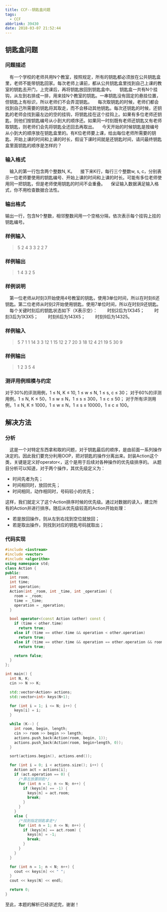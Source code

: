 ```yaml
---
title: CCF--钥匙盒问题
tags:
  - CCF
abbrlink: 39430
date: 2018-03-07 21:52:44
---
```

## 钥匙盒问题
### 问题描述
&emsp;有一个学校的老师共用N个教室，按照规定，所有的钥匙都必须放在公共钥匙盒里，老师不能带钥匙回家。每次老师上课前，都从公共钥匙盒里找到自己上课的教室的钥匙去开门，上完课后，再将钥匙放回到钥匙盒中。
&emsp;钥匙盒一共有N个挂钩，从左到右排成一排，用来挂N个教室的钥匙。一串钥匙没有固定的悬挂位置，但钥匙上有标识，所以老师们不会弄混钥匙。
&emsp;每次取钥匙的时候，老师们都会找到自己所需要的钥匙将其取走，而不会移动其他钥匙。每次还钥匙的时候，还钥匙的老师会找到最左边的空的挂钩，将钥匙挂在这个挂钩上。如果有多位老师还钥匙，则他们按钥匙编号从小到大的顺序还。如果同一时刻既有老师还钥匙又有老师取钥匙，则老师们会先将钥匙全还回去再取出。
&emsp;今天开始的时候钥匙是按编号从小到大的顺序放在钥匙盒里的。有K位老师要上课，给出每位老师所需要的钥匙、开始上课的时间和上课的时长，假设下课时间就是还钥匙时间，请问最终钥匙盒里面钥匙的顺序是怎样的？
<!-- more -->

### 输入格式
&emsp;输入的第一行包含两个整数N, K。
&emsp;接下来K行，每行三个整数w, s, c，分别表示一位老师要使用的钥匙编号、开始上课的时间和上课的时长。可能有多位老师使用同一把钥匙，但是老师使用钥匙的时间不会重叠。
&emsp;保证输入数据满足输入格式，你不用检查数据合法性。

### 输出格式
输出一行，包含N个整数，相邻整数间用一个空格分隔，依次表示每个挂钩上挂的钥匙编号。

### 样例输入
> 5 2
> 4 3 3
> 2 2 7

### 样例输出
> 1 4 3 2 5

### 样例说明
&emsp;第一位老师从时刻3开始使用4号教室的钥匙，使用3单位时间，所以在时刻6还钥匙。第二位老师从时刻2开始使用钥匙，使用7单位时间，所以在时刻9还钥匙。
&emsp;每个关键时刻后的钥匙状态如下（X表示空）：
&emsp;&emsp;时刻2后为1X345；
&emsp;&emsp;时刻3后为1X3X5；
&emsp;&emsp;时刻6后为143X5；
&emsp;&emsp;时刻9后为14325。

### 样例输入
> 5 7
> 1 1 14
> 3 3 12
> 1 15 12
> 2 7 20
> 3 18 12
> 4 21 19
> 5 30 9

### 样例输出
> 1 2 3 5 4

### 测评用例规模与约定
对于30%的评测用例，1 ≤ N, K ≤ 10, 1 ≤ w ≤ N, 1 ≤ s, c ≤ 30；
对于60%的评测用例，1 ≤ N, K ≤ 50，1 ≤ w ≤ N，1 ≤ s ≤ 300，1 ≤ c ≤ 50；
对于所有评测用例，1 ≤ N, K ≤ 1000，1 ≤ w ≤ N，1 ≤ s ≤ 10000，1 ≤ c ≤ 100。

## 解决方法
### 分析
&emsp;这是一个对特定东西拿和取的问题，对于钥匙最后的顺序，是由前面一系列操作决定的。因此我们要充分利用OOP，把对钥匙的操作分离出来。封装Action这个类，关键是定义好operator<，这个是用于后续对各种操作的优先级排序的。
从题目分析可以知道，对于两个操作，其优先级定义为：
  + 时间先者为先；
  + 时间相同时，放回优先；
  + 时间相同，动作相同时，号码较小的优先；

这样，我们就定义了这个Action排序时候的优先级。通过对数据的读入，建立所有的Action并进行排序。随后从优先级较高的Action开始处理：
  + 若是放回操作，则从左到右找到空位就放回；
  + 若是取出操作，则找到对应的钥匙号码就取出；

### 代码实现
```C++
#include <iostream>
#include <vector>
#include <algorithm>
using namespace std;
class Action {
public:
  int room;
  int time;
  int operation;
  Action(int _room, int _time, int _operation) {
    room = _room;
    time = _time;
    operation = _operation;
  }

  bool operator<(const Action &other) const {
    if (time < other.time)
      return true;
    else if (time == other.time && operation < other.operation)
      return true;
    else if (time == other.time && operation == other.operation && room < other.room)
      return true;

    return false;
  }
};

int main() {
  int N, K;
  cin >> N >> K;

  std::vector<Action> actions;
  std::vector<int> keys(N+1);

  for (int i = 1; i <= N; i++) {
    keys[i] = i;
  }

  while (K--) {
    int room, begin, length;
    cin >> room >> begin >> length;
    actions.push_back(Action(room, begin, 1));
    actions.push_back(Action(room, begin+length, 0));
  }

  sort(actions.begin(), actions.end());

  for (int i = 0; i < actions.size(); i++) {
    Action act = actions[i];
    if (act.operation == 0) {
      /*靠左放置钥匙*/
      for (int n = 1; n <= N; n++) {
        if (keys[n] == -1) {
          keys[n] = act.room;
          break;
        }
      }
    }
    else {
      /*找到指定钥匙拿走*/
      for (int n = 1; n <= N; n++) {
        if (keys[n] == act.room) {
          keys[n] = -1;
          break;
        }
      }
    }
  }

  for (int n = 1; n < N; n++) {
    cout << keys[n] << " ";
  }
  cout << keys[N] << endl;

  return 0;
}
```
至此，本题的解析已经讲述完，谢谢！
